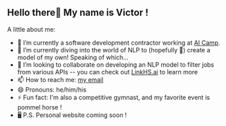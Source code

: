 ## Hello there👋 My name is Victor !
A little about me:

- 🚀 I’m currently a software development contractor working at [AI Camp](https://www.ai-camp.org/).
- 🌱 I’m currently diving into the world of NLP to (hopefully 🤞) create a model of my own! Speaking of which...
- 💞️ I’m looking to collaborate on developing an NLP model to filter jobs from various APIs -- you can check out [LinkHS.ai](https://linkhs.co/) to learn more
- 📫 How to reach me: [my email](mailto:victorjb2015@gmail.com)
- 😄 Pronouns: he/him/his
- ⚡ Fun fact: I'm also a competitive gymnast, and my favorite event is pommel horse !
- 🖥️ P.S. Personal website coming soon !

<!---
Victor-JB/Victor-JB is a ✨ special ✨ repository because its `README.md` (this file) appears on your GitHub profile.
You can click the Preview link to take a look at your changes.
--->
